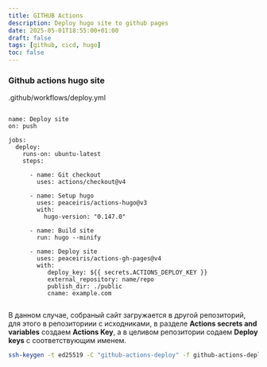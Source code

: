 ```yaml
---
title: GITHUB Actions
description: Deploy hugo site to github pages
date: 2025-05-01T18:55:00+01:00
draft: false
tags: [github, cicd, hugo] 
toc: false
---
```


### Github actions hugo site

.github/workflows/deploy.yml

```ymal

name: Deploy site
on: push

jobs:
  deploy:
    runs-on: ubuntu-latest
    steps:
      
      - name: Git checkout
        uses: actions/checkout@v4

      - name: Setup hugo
        uses: peaceiris/actions-hugo@v3
        with:
          hugo-version: "0.147.0"

      - name: Build site
        run: hugo --minify

      - name: Deploy site
        uses: peaceiris/actions-gh-pages@v4
        with:
           deploy_key: ${{ secrets.ACTIONS_DEPLOY_KEY }}
           external_repository: name/repo
           publish_dir: ./public
           cname: example.com
          
```

В данном случае, собраный сайт загружается в другой репозиторий, для этого в репозиториии с исходниками, в разделе **Actions secrets and variables**
создаем **Actions Key**, а в целивом репозитории содаем **Deploy keys** с соответствующим именем.

```bash
ssh-keygen -t ed25519 -C "github-actions-deploy" -f github-actions-deploy -N ""
```
